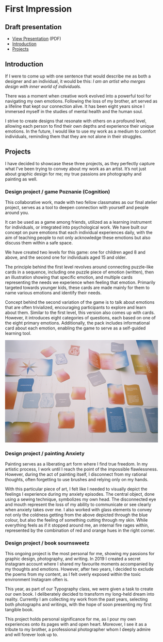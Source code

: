# First Impression

## Draft presentation

- [View Presentation](img/buzkova-draft-presentation.pdf) (PDF)
- [Introduction](#introduction)
- [Projects](#projects)

## Introduction

If I were to come up with one sentence that would describe me as both a designer and an individual, it would be this: *I am an artist who merges design with inner world of individuals.*

There was a moment when creative work evolved into a powerful tool for navigating my own emotions. Following the loss of my brother, art served as a lifeline that kept our connection alive.
It has been eight years since I immersed myself in the studies of mental health and the human soul. 

I strive to create designs that resonate with others on a profound level, allowing each person to find their own depths and experience their unique emotions. 
In the future, I would like to use my work as a medium to comfort individuals, reminding them that they are not alone in their struggles.  

## Projects

I have decided to showcase these three projects, as they perfectly capture what I’ve been trying to convey about my work as an artist. It’s not just about graphic design for me; my true passions are photography and painting as well. 

### Design project / game Poznanie (Cognition)

This collaborative work, made with two fellow classmates as our final atelier project, serves as a tool to deepen connection with yourself and people around you.

It can be used as a game among friends, utilized as a learning instrument for individuals, or integrated into psychological work. We have built our concept on pure emotions that each individual experiences daily, with the aim of teaching people to not only acknowledge these emotions but also discuss them within a safe space. 

We have created two levels for this game: one for children aged 8 and above, and the second one for individuals aged 15 and older.

The principle behind the first level revolves around connecting puzzle-like cards in a sequence, including one puzzle piece of emotion (written), then an illustration showing that specific emotion, and multiple cards representing the needs we experience when feeling that emotion. Primarily targeted towards younger kids, these cards are made mainly for them to name various emotions and identify their needs.

Concept behind the second variation of the game is to talk about emotions that are often trivialized, encouraging participants to explore and learn about them. Similar to the first level, this version also comes up with cards. However, it introduces eight categories of questions, each based on one of the eight primary emotions. Additionally, the pack includes informational card about each emotion, enabling the game to serve as a self-guided learning tool.

![game](img/showcase-of-card-game.jpg)

### Design project / painting Anxiety

Painting serves as a liberating art form where I find true freedom. In my artistic process, I work until I reach the point of the impossible flawlessness. However, during the act of painting itself, I disconnect from my rational thoughts, often forgetting to use brushes and relying only on my hands. 

With this particular piece of art, I felt like I needed to visually depict the feelings I experience during my anxiety episodes. The central object, done using a sewing technique, symbolizes my own head. The disconnected eye and mouth represent the loss of my ability to communicate or see clearly when anxiety takes over me. I also worked with glass elements to convey not only the coldness getting from the above depicted through the blue colour, but also the feeling of something cutting through my skin. While everything feels as if it stopped around me, an internal fire rages within, represented by the combination of red and orange hues in the right corner. 

### Design project / book sournsweetz

This ongoing project is the most personal for me, showing my passions for graphic design, photography, and writing. In 2019 I created a secret Instagram account where I shared my favourite moments accompanied by my thoughts and emotions. However, after two years, I decided to exclude the poems from my content, as I felt overly exposed within the toxic environment Instagram often is.

This year, as part of our Typography class, we were given a task to create our own book. I deliberately decided to transform my long-held dream into reality.
Currently I am collecting my work from the past years, selecting both photographs and writings, with the hope of soon presenting my first tangible book. 

This project holds personal significance for me, as I pour my own experiences onto its pages with and open heart. Moreover, I see it as a tribute to my brother, a professional photographer whom I deeply admire and will forever look up to.

